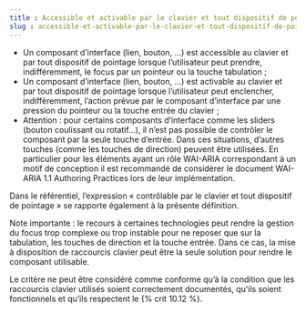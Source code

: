 ```yaml
---
title : Accessible et activable par le clavier et tout dispositif de pointage
slug : accessible-et-activable-par-le-clavier-et-tout-dispositif-de-pointage
---
```


* Un composant d’interface (lien, bouton, …) est accessible au clavier et par tout dispositif de pointage lorsque l’utilisateur peut prendre, indifféremment, le focus par un pointeur ou la touche tabulation ;
* Un composant d’interface (lien, bouton, …) est activable au clavier et par tout dispositif de pointage lorsque l’utilisateur peut enclencher, indifféremment, l’action prévue par le composant d’interface par une pression du pointeur ou la touche entrée du clavier ;
* Attention : pour certains composants d’interface comme les sliders (bouton coulissant ou rotatif…), il n’est pas possible de contrôler le composant par la seule touche d’entrée. Dans ces situations, d’autres touches (comme les touches de direction) peuvent être utilisées. En particulier pour les éléments ayant un rôle WAI-ARIA correspondant à un motif de conception il est recommandé de considérer le document WAI-ARIA 1.1 Authoring Practices lors de leur implémentation.

Dans le référentiel, l’expression « contrôlable par le clavier et tout dispositif de pointage » se rapporte également à la présente définition.

Note importante : le recours à certaines technologies peut rendre la gestion du focus trop complexe ou trop instable pour ne reposer que sur la tabulation, les touches de direction et la touche entrée. Dans ce cas, la mise à disposition de raccourcis clavier peut être la seule solution pour rendre le composant utilisable.

Le critère ne peut être considéré comme conforme qu’à la condition que les raccourcis clavier utilisés soient correctement documentés, qu’ils soient fonctionnels et qu’ils respectent le {% crit 10.12 %}.